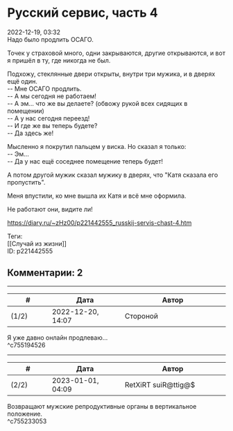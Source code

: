 Русский сервис, часть 4
=======================

  
2022-12-19, 03:32  
 Надо было продлить ОСАГО.   
   
 Точек у страховой много, одни закрываются, другие открываются, и вот я пришёл в ту, где никогда не был.   
   
 Подхожу, стеклянные двери открыты, внутри три мужика, и в дверях ещё один.   
 -- Мне ОСАГО продлить.   
 -- А мы сегодня не работаем!   
 -- А эм... что же вы делаете? (обвожу рукой всех сидящих в помещении)   
 -- А у нас сегодня переезд!   
 -- И где же вы теперь будете?   
 -- Да здесь же!   
   
 Мысленно я покрутил пальцем у виска. Но сказал я только:   
 -- Эм...   
 -- Да у нас ещё соседнее помещение теперь будет!   
   
 А потом другой мужик сказал мужику в дверях, что "Катя сказала его пропустить".   
   
 Меня впустили, ко мне вышла их Катя и всё мне оформила.   
   
 Не работают они, видите ли!   
  
<https://diary.ru/~zHz00/p221442555_russkij-servis-chast-4.htm>  
  
Теги:  
[[Случай из жизни]]  
ID: p221442555  


Комментарии: 2
--------------

  


---



|         #         |              Дата              |                     Автор                     |           ID           |
| --- | --- | --- | --- |
| (1/2) | 2022-12-20, 14:07 | Стороной | c755194526 |

  
 Я уже давно онлайн продлеваю...   
 ^c755194526

---



|         #         |              Дата              |                     Автор                     |           ID           |
| --- | --- | --- | --- |
| (2/2) | 2023-01-01, 04:09 | RetXiRT suiR@ttig@$ | c755233053 |

  
 Возвращают мужские репродуктивные органы в вертикальное положение.   
 ^c755233053